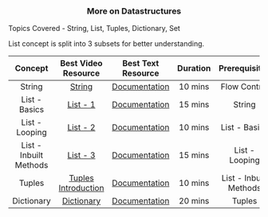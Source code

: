 <h3 align="center"> More on Datastructures </h3>

Topics Covered - String, List, Tuples, Dictionary, Set

List concept is split into 3 subsets for better understanding. 

| Concept | Best Video Resource | Best Text Resource | Duration | Prerequisites |
|:-------:| :-----------------: | :----------------: | :------: | :-----------: |
| String | [String](https://www.youtube.com/watch?v=YbipxqSKx-E&list=PL6gx4Cwl9DGAcbMi1sH6oAMk4JHw91mC_&index=4) | [Documentation](https://docs.python.org/3/tutorial/introduction.html#strings) | 10 mins | Flow Control | 
| List - Basics | [ List - 1](https://www.youtube.com/watch?v=5n6o1MaXDoE&feature=youtu.be) | [Documentation](https://automatetheboringstuff.com/chapter4/) | 15 mins | String |
| List - Looping | [List - 2](https://www.youtube.com/watch?v=umTnflPbYww&feature=youtu.be) | [Documentation](https://automatetheboringstuff.com/chapter4/#calibre_link-2259) | 10 mins | List - Basics | 
| List - Inbuilt Methods | [List - 3](https://www.youtube.com/watch?v=Z9IxxW7428A&feature=youtu.be) | [Documentation](https://automatetheboringstuff.com/chapter4/#calibre_link-2278) | 15 mins | List - Looping | 
| Tuples | [Tuples Introduction](https://www.youtube.com/watch?v=R8mOaSIHT8U) | [Documentation](https://automatetheboringstuff.com/chapter4/#calibre_link-2301) | 10 mins | List - Inbuilt Methods | 
| Dictionary | [Dictionary](https://www.youtube.com/watch?v=daefaLgNkw0) | [Documentation](https://automatetheboringstuff.com/chapter5/) | 20 mins | Tuples |